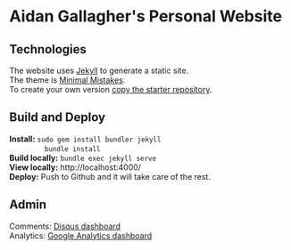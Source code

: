 # Aidan Gallagher's Personal Website

## Technologies

The website uses [Jekyll](https://jekyllrb.com) to generate a static site.  
The theme is [Minimal Mistakes](https://github.com/mmistakes/minimal-mistakes).  
To create your own version
[copy the starter repository](https://github.com/mmistakes/mm-github-pages-starter/generate).

## Build and Deploy

**Install:** `sudo gem install bundler jekyll`  
&nbsp;&nbsp;&nbsp;&nbsp;&nbsp;&nbsp;&nbsp;&nbsp;&nbsp;&nbsp;&nbsp;&nbsp;&nbsp;&nbsp;&nbsp;&nbsp;`bundle install`  
**Build locally:** `bundle exec jekyll serve`  
**View locally:** http://localhost:4000/  
**Deploy:** Push to Github and it will take care of the rest.

## Admin

Comments: [Disqus dashboard](https://https-aidan-gallagher-github-io.disqus.com/admin/)  
Analytics: [Google Analytics dashboard](https://analytics.google.com/)
